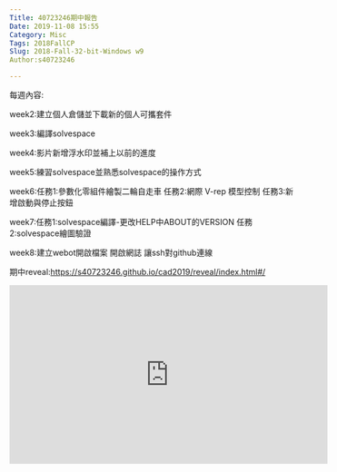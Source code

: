 ```yaml
---
Title: 40723246期中報告
Date: 2019-11-08 15:55
Category: Misc
Tags: 2018FallCP
Slug: 2018-Fall-32-bit-Windows w9
Author:s40723246

---
```

每週內容:

week2:建立個人倉儲並下載新的個人可攜套件

week3:編譯solvespace

week4:影片新增浮水印並補上以前的進度

week5:練習solvespace並熟悉solvespace的操作方式

week6:任務1:參數化零組件繪製二輪自走車 任務2:網際 V-rep 模型控制 任務3:新增啟動與停止按鈕

week7:任務1:solvespace編譯-更改HELP中ABOUT的VERSION 任務2:solvespace繪圖驗證

week8:建立webot開啟檔案 開啟網誌 讓ssh對github連線


<!-- PELICAN_END_SUMMARY -->

期中reveal:<a href="https://s40723246.github.io/cad2019/reveal/index.html#/">https://s40723246.github.io/cad2019/reveal/index.html#/</a>


<iframe width="560" height="315" src="https://www.youtube.com/embed/4R4v0cBnSMA" frameborder="0" allow="accelerometer; autoplay; encrypted-media; gyroscope; picture-in-picture" allowfullscreen></iframe>
